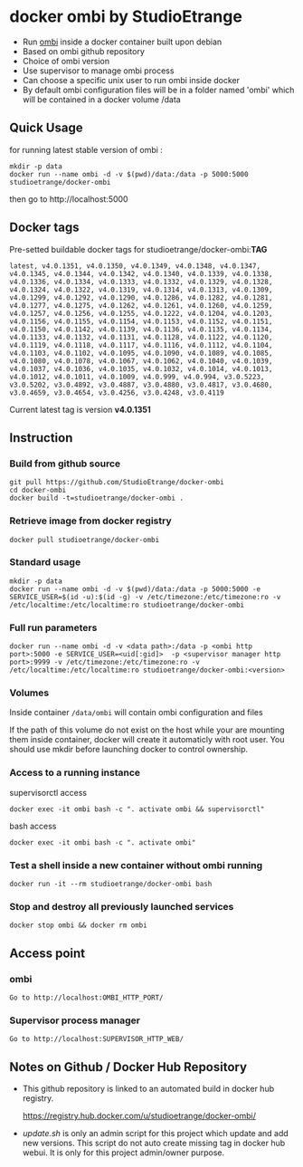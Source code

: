 # docker ombi by StudioEtrange

* Run [ombi](https://github.com/Ombi-app/Ombi) inside a docker container built upon debian
* Based on ombi github repository
* Choice of ombi version
* Use supervisor to manage ombi process
* Can choose a specific unix user to run ombi inside docker
* By default ombi configuration files will be in a folder named 'ombi' which will be contained in a docker volume /data


## Quick Usage

for running latest stable version of ombi :

	mkdir -p data
	docker run --name ombi -d -v $(pwd)/data:/data -p 5000:5000 studioetrange/docker-ombi

then go to http://localhost:5000

## Docker tags

Pre-setted buildable docker tags for studioetrange/docker-ombi:__TAG__

	latest, v4.0.1351, v4.0.1350, v4.0.1349, v4.0.1348, v4.0.1347, v4.0.1345, v4.0.1344, v4.0.1342, v4.0.1340, v4.0.1339, v4.0.1338, v4.0.1336, v4.0.1334, v4.0.1333, v4.0.1332, v4.0.1329, v4.0.1328, v4.0.1324, v4.0.1322, v4.0.1319, v4.0.1314, v4.0.1313, v4.0.1309, v4.0.1299, v4.0.1292, v4.0.1290, v4.0.1286, v4.0.1282, v4.0.1281, v4.0.1277, v4.0.1275, v4.0.1262, v4.0.1261, v4.0.1260, v4.0.1259, v4.0.1257, v4.0.1256, v4.0.1255, v4.0.1222, v4.0.1204, v4.0.1203, v4.0.1156, v4.0.1155, v4.0.1154, v4.0.1153, v4.0.1152, v4.0.1151, v4.0.1150, v4.0.1142, v4.0.1139, v4.0.1136, v4.0.1135, v4.0.1134, v4.0.1133, v4.0.1132, v4.0.1131, v4.0.1128, v4.0.1122, v4.0.1120, v4.0.1119, v4.0.1118, v4.0.1117, v4.0.1116, v4.0.1112, v4.0.1104, v4.0.1103, v4.0.1102, v4.0.1095, v4.0.1090, v4.0.1089, v4.0.1085, v4.0.1080, v4.0.1078, v4.0.1067, v4.0.1062, v4.0.1040, v4.0.1039, v4.0.1037, v4.0.1036, v4.0.1035, v4.0.1032, v4.0.1014, v4.0.1013, v4.0.1012, v4.0.1011, v4.0.1009, v4.0.999, v4.0.994, v3.0.5223, v3.0.5202, v3.0.4892, v3.0.4887, v3.0.4880, v3.0.4817, v3.0.4680, v3.0.4659, v3.0.4654, v3.0.4256, v3.0.4248, v3.0.4119

Current latest tag is version __v4.0.1351__

## Instruction

### Build from github source

	git pull https://github.com/StudioEtrange/docker-ombi
	cd docker-ombi
	docker build -t=studioetrange/docker-ombi .

### Retrieve image from docker registry

	docker pull studioetrange/docker-ombi

### Standard usage

	mkdir -p data
	docker run --name ombi -d -v $(pwd)/data:/data -p 5000:5000 -e SERVICE_USER=$(id -u):$(id -g) -v /etc/timezone:/etc/timezone:ro -v /etc/localtime:/etc/localtime:ro studioetrange/docker-ombi

### Full run parameters

	docker run --name ombi -d -v <data path>:/data -p <ombi http port>:5000 -e SERVICE_USER=<uid[:gid]>  -p <supervisor manager http port>:9999 -v /etc/timezone:/etc/timezone:ro -v /etc/localtime:/etc/localtime:ro studioetrange/docker-ombi:<version>

### Volumes

Inside container
`/data/ombi` will contain ombi configuration and files

If the path of this volume do not exist on the host while your are mounting them inside container, docker will create it automaticly with root user. You should use mkdir before launching docker to control ownership.

### Access to a running instance

supervisorctl access

	docker exec -it ombi bash -c ". activate ombi && supervisorctl"
	
bash access

	docker exec -it ombi bash -c ". activate ombi"
	
### Test a shell inside a new container without ombi running

	docker run -it --rm studioetrange/docker-ombi bash
	
### Stop and destroy all previously launched services

	docker stop ombi && docker rm ombi
	
## Access point

### ombi

	Go to http://localhost:OMBI_HTTP_PORT/

### Supervisor process manager

	Go to http://localhost:SUPERVISOR_HTTP_WEB/

## Notes on Github / Docker Hub Repository

* This github repository is linked to an automated build in docker hub registry.

	https://registry.hub.docker.com/u/studioetrange/docker-ombi/

* _update.sh_ is only an admin script for this project which update and add new versions. This script do not auto create missing tag in docker hub webui. It is only for this project admin/owner purpose.
